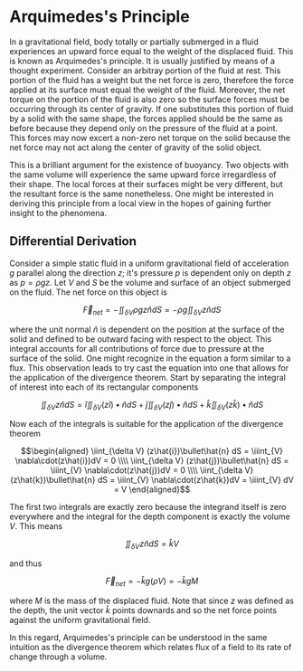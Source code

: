# Arquimedes's Principle

In a gravitational field, body totally or partially submerged in a fluid experiences an upward force equal to the weight of the displaced fluid. This is known as Arquimedes's principle. It is usually justified by means of a thought experiment. Consider an arbitray portion of the fluid at rest. This portion of the fluid has a weight but the net force is zero, therefore the force applied at its surface must equal the weight of the fluid. Moreover, the net torque on the portion of the fluid is also zero so the surface forces must be occurring through its center of gravity. If one substitutes this portion of fluid by a solid with the same shape, the forces applied should be the same as before because they depend only on the pressure of the fluid at a point. This forces may now excert a non-zero net torque on the solid because the net force may not act along the center of gravity of the solid object.

This is a brilliant argument for the existence of buoyancy. Two objects with the same volume will experience the same upward force irregardless of their shape. The local forces at their surfaces might be very different, but the resultant force is the same nonetheless. One might be interested in deriving this principle from a local view in the hopes of gaining further insight to the phenomena.

## Differential Derivation

Consider a simple static fluid in a uniform gravitational field of acceleration $g$ parallel along the direction $z$; it's pressure $p$ is dependent only on depth $z$ as $p = \rho gz$. Let $V$ and $S$ be the volume and surface of an object submerged on the fluid. The net force on this object is

```math
\vec{F}_{net} = -\iint_{\delta V} \rho gz \hat{n} dS = -\rho g \iint_{\delta V} z \hat{n} dS
```

where the unit normal $\hat{n}$ is dependent on the position at the surface of the solid and defined to be outward facing with respect to the object. This integral accounts for all contributions of force due to pressure at the surface of the solid. One might recognize in the equation a form similar to a flux. This observation leads to try cast the equation into one that allows for the application of the divergence theorem. Start by separating the integral of interest into each of its rectangular components

```math
\iint_{\delta V} z \hat{n} dS =  \hat{i}\iint_{\delta V} (z\hat{i})\bullet\hat{n} dS + \hat{j}\iint_{\delta V} (z\hat{j})\bullet\hat{n} dS + \hat{k}\iint_{\delta V} (z\hat{k})\bullet\hat{n} dS
```

Now each of the integrals is suitable for the application of the divergence theorem

```math
\begin{aligned}
\iint_{\delta V} (z\hat{i})\bullet\hat{n} dS  = \iiint_{V} \nabla\cdot(z\hat{i})dV = 0 \\\\
\iint_{\delta V} (z\hat{j})\bullet\hat{n} dS = \iiint_{V} \nabla\cdot(z\hat{j})dV = 0 \\\\
\iint_{\delta V} (z\hat{k})\bullet\hat{n} dS = \iiint_{V} \nabla\cdot(z\hat{k})dV = \iiint_{V} dV = V
\end{aligned}
```

The first two integrals are exactly zero because the integrand itself is zero everywhere and the integral for the depth component is exactly the volume $V$. This means

```math
\iint_{\delta V} z \hat{n} dS = \hat{k} V
```

and thus 

```math
\vec{F}_{net} = -\hat{k} g (\rho V) = - \hat{k} g M
```

where $M$ is the mass of the displaced fluid. Note that since $z$ was defined as the depth, the unit vector $\hat{k}$ points downards and so the net force points against the uniform gravitational field.

In this regard, Arquimedes's principle can be understood in the same intuition as the divergence theorem which relates flux of a field to its rate of change through a volume.
